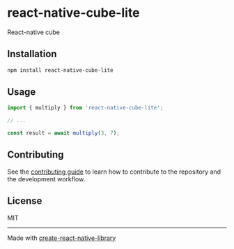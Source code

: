 # react-native-cube-lite

React-native cube 

## Installation

```sh
npm install react-native-cube-lite
```

## Usage


```js
import { multiply } from 'react-native-cube-lite';

// ...

const result = await multiply(3, 7);
```


## Contributing

See the [contributing guide](CONTRIBUTING.md) to learn how to contribute to the repository and the development workflow.

## License

MIT

---

Made with [create-react-native-library](https://github.com/callstack/react-native-builder-bob)
